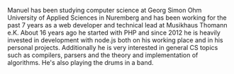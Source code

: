 Manuel has been studying computer science at Georg Simon Ohm University
of Applied Sciences in Nuremberg and has been working for the past 7 years
as a web developer and technical lead at Musikhaus Thomann e.K.
About 16 years ago he started with PHP and since 2012 he is heavily invested in development with node.js
both on his working place and in his personal projects.
Additionally he is very interested in general CS topics such as compilers, parsers and the theory and implementation of algorithms.
He's also playing the drums in a band.
